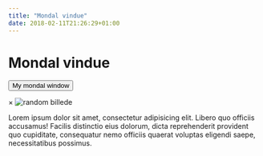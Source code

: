 ```yaml
---
title: "Mondal vindue"
date: 2018-02-11T21:26:29+01:00
---
```


# Mondal vindue

<button id="myBtn" class="btn">My mondal window</button>

<!-- The Modal -->
<div id="myModal" class="modal">

  <!-- Modal content -->
  <div class="modal-content">
    <span class="close">&times;</span>
    <img src="../img/drivethru.jpg" alt="random billede">
    <p>Lorem ipsum dolor sit amet, consectetur adipisicing elit. Libero quo officiis accusamus! Facilis distinctio eius dolorum, dicta reprehenderit provident quo cupiditate, consequatur nemo officiis quaerat voluptas eligendi saepe, necessitatibus possimus.</p>
  </div>

</div>